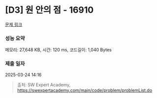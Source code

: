 # [D3] 원 안의 점 - 16910 

[문제 링크](https://swexpertacademy.com/main/code/problem/problemDetail.do?contestProbId=AYcllbDqUVgDFASR) 

### 성능 요약

메모리: 27,648 KB, 시간: 120 ms, 코드길이: 1,040 Bytes

### 제출 일자

2025-03-24 14:16



> 출처: SW Expert Academy, https://swexpertacademy.com/main/code/problem/problemList.do